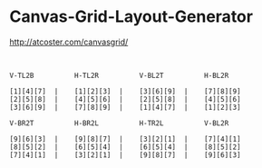 # Canvas-Grid-Layout-Generator

http://atcoster.com/canvasgrid/

 <pre>
                    <code> 

V-TL2B          H-TL2R          V-BL2T          H-BL2R

[1][4][7]  |    [1][2][3]  |    [3][6][9]  |    [7][8][9]
[2][5][8]  |    [4][5][6]  |    [2][5][8]  |    [4][5][6]
[3][6][9]  |    [7][8][9]  |    [1][4][7]  |    [1][2][3]

V-BR2T          H-BR2L          H-TR2L          V-BL2R

[9][6][3]  |    [9][8][7]  |    [3][2][1]  |    [7][4][1] 
[8][5][2]  |    [6][5][4]  |    [6][5][4]  |    [8][5][2]
[7][4][1]  |    [3][2][1]  |    [9][8][7]  |    [9][6][3]
